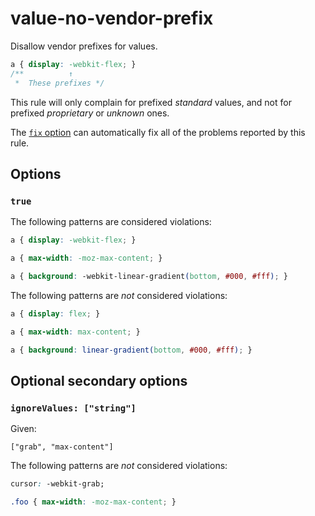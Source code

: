 # value-no-vendor-prefix

Disallow vendor prefixes for values.

<!-- prettier-ignore -->
```css
a { display: -webkit-flex; }
/**          ↑
 *  These prefixes */
```

This rule will only complain for prefixed _standard_ values, and not for prefixed _proprietary_ or _unknown_ ones.

The [`fix` option](https://github.com/stylelint/stylelint/tree/13.7.1/docs/user-guide/usage/options.md#fix) can automatically fix all of the problems reported by this rule.

## Options

### `true`

The following patterns are considered violations:

<!-- prettier-ignore -->
```css
a { display: -webkit-flex; }
```

<!-- prettier-ignore -->
```css
a { max-width: -moz-max-content; }
```

<!-- prettier-ignore -->
```css
a { background: -webkit-linear-gradient(bottom, #000, #fff); }
```

The following patterns are _not_ considered violations:

<!-- prettier-ignore -->
```css
a { display: flex; }
```

<!-- prettier-ignore -->
```css
a { max-width: max-content; }
```

<!-- prettier-ignore -->
```css
a { background: linear-gradient(bottom, #000, #fff); }
```

## Optional secondary options

### `ignoreValues: ["string"]`

Given:

```
["grab", "max-content"]
```

The following patterns are _not_ considered violations:

<!-- prettier-ignore -->
```css
cursor: -webkit-grab;
```

<!-- prettier-ignore -->
```css
.foo { max-width: -moz-max-content; }
```
